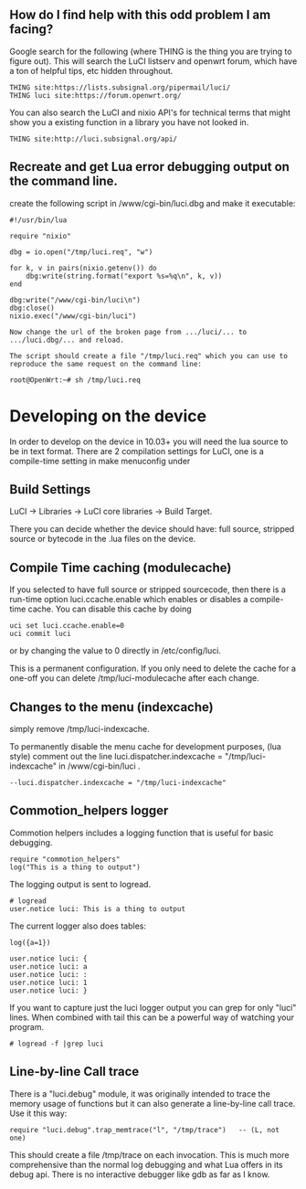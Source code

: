
How do I find help with this odd problem I am facing?
------------------------------------------------------

Google search for the following (where THING is the thing you are trying to figure out). This will search the LuCI listserv and openwrt forum, which have a ton of helpful tips, etc hidden throughout.

    THING site:https://lists.subsignal.org/pipermail/luci/
	THING luci site:https://forum.openwrt.org/

You can also search the LuCI and nixio API's for technical terms that might show you a existing function in a library you have not looked in.

	THING site:http://luci.subsignal.org/api/
	

Recreate and get Lua error debugging output on the command line. 
--------------------------

create the following script in /www/cgi-bin/luci.dbg and make it executable:

    #!/usr/bin/lua

    require "nixio"

    dbg = io.open("/tmp/luci.req", "w")

    for k, v in pairs(nixio.getenv()) do
        dbg:write(string.format("export %s=%q\n", k, v))
	end

	dbg:write("/www/cgi-bin/luci\n")
	dbg:close()
	nixio.exec("/www/cgi-bin/luci")

	Now change the url of the broken page from .../luci/... to .../luci.dbg/... and reload.

	The script should create a file "/tmp/luci.req" which you can use to reproduce the same request on the command line:

	root@OpenWrt:~# sh /tmp/luci.req


Developing on the device
========================

In order to develop on the device in 10.03+ you will need the lua source to be in text format. There are 2 compilation settings for LuCI, one is a compile-time setting in make menuconfig under

Build Settings
--------------

LuCI -> Libraries -> LuCI core libraries -> Build Target.

There you can decide whether the device should have: full source, stripped source or bytecode in the .lua files on the device.

Compile Time caching (modulecache)
-----------------------------------

If you selected to have full source or stripped sourcecode, then there is a run-time option luci.ccache.enable which enables or disables a compile-time cache.  You can disable this cache by doing

    uci set luci.ccache.enable=0
	uci commit luci

or by changing the value to 0 directly in /etc/config/luci.

This is a permanent configuration.  If you only need to delete the cache for a one-off you can delete /tmp/luci-modulecache after each change.

Changes to the menu (indexcache)
--------------------

simply remove /tmp/luci-indexcache.

To permanently disable the menu cache for development purposes, (lua style) comment out the line
luci.dispatcher.indexcache = "/tmp/luci-indexcache" in /www/cgi-bin/luci .

    --luci.dispatcher.indexcache = "/tmp/luci-indexcache"


Commotion_helpers logger
-----------------------

Commotion helpers includes a logging function that is useful for basic debugging. 

    require "commotion_helpers"
	log("This is a thing to output")

The logging output is sent to logread.

	# logread
	user.notice luci: This is a thing to output

The current logger also does tables:

	log({a=1})
	
	user.notice luci: {
    user.notice luci: a
    user.notice luci: :
    user.notice luci: 1
    user.notice luci: }

If you want to capture just the luci logger output you can grep for only "luci" lines. When combined with tail this can be a powerful way of watching your program.

    # logread -f |grep luci

Line-by-line Call trace
------------------------

There is a "luci.debug" module, it was originally intended to trace the
memory usage of functions but it can also generate a line-by-line call
trace. Use it this way:

    require "luci.debug".trap_memtrace("l", "/tmp/trace")   -- (L, not one)

This should create a file /tmp/trace on each invocation. This is much more comprehensive than the normal log debugging and what Lua offers in its debug api. There is no interactive debugger like gdb as far as I know.

